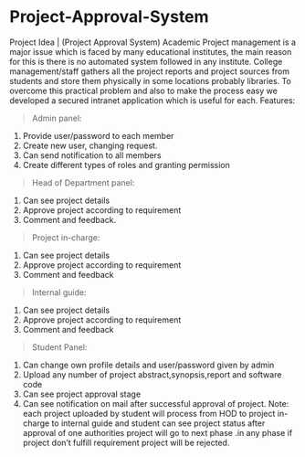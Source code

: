 # Project-Approval-System

Project Idea | (Project Approval System)
Academic Project management is a major issue which is faced by many educational institutes, the main reason for this is there is no automated system followed in any institute. College management/staff gathers all the project reports and project sources from students and store them physically in some locations probably libraries. To overcome this practical problem and also to make the process easy we developed a secured intranet application which is useful for each.
Features:
>Admin panel:
  1.	Provide user/password to each member
  2.	Create new user, changing request.
  3.	Can send notification to all members
  4.	Create different types of roles and granting permission
>Head of Department panel:
  1.	Can see project details
  2.	Approve project according to requirement
  3.	Comment and feedback.
>Project in-charge:
  1.	Can see project details
  2.	Approve project according to requirement
  3.	Comment and feedback
>Internal guide:
  1.	Can see project details
  2.	Approve project according to requirement
  3.	Comment and feedback
>Student Panel:
  1.	Can change own profile details and user/password given by admin
  2.	Upload any number of project abstract,synopsis,report and software code
  3.	Can see project approval stage
  4.	Can see notification on mail after successful approval of project.
Note: each project uploaded by student will process from HOD to project in-charge to internal guide and student can see project status after approval of one authorities project will go to next phase .in any phase if project don’t fulfill requirement project will be rejected.
